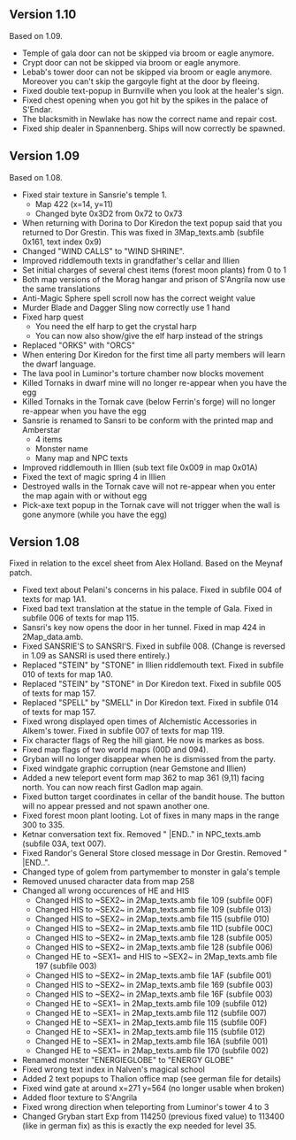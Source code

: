 ## Version 1.10

Based on 1.09.

- Temple of gala door can not be skipped via broom or eagle anymore.
- Crypt door can not be skipped via broom or eagle anymore.
- Lebab's tower door can not be skipped via broom or eagle anymore.
  Moreover you can't skip the gargoyle fight at the door by fleeing.
- Fixed double text-popup in Burnville when you look at the healer's sign.
- Fixed chest opening when you got hit by the spikes in the palace of S'Endar.
- The blacksmith in Newlake has now the correct name and repair cost.
- Fixed ship dealer in Spannenberg. Ships will now correctly be spawned.

## Version 1.09

Based on 1.08.

- Fixed stair texture in Sansrie's temple 1.
  - Map 422 (x=14, y=11)
  - Changed byte 0x3D2 from 0x72 to 0x73
- When returning with Dorina to Dor Kiredon the text
  popup said that you returned to Dor Grestin. This was
  fixed in 3Map_texts.amb (subfile 0x161, text index 0x9)
- Changed "WIND CALLS" to "WIND SHRINE".
- Improved riddlemouth texts in grandfather's cellar and Illien
- Set initial charges of several chest items (forest moon plants) from 0 to 1
- Both map versions of the Morag hangar and prison of S'Angrila now use the same translations
- Anti-Magic Sphere spell scroll now has the correct weight value
- Murder Blade and Dagger Sling now correctly use 1 hand
- Fixed harp quest
  - You need the elf harp to get the crystal harp
  - You can now also show/give the elf harp instead of the strings
- Replaced "ORKS" with "ORCS"
- When entering Dor Kiredon for the first time all party members will learn the dwarf language.
- The lava pool in Luminor's torture chamber now blocks movement
- Killed Tornaks in dwarf mine will no longer re-appear when you have the egg
- Killed Tornaks in the Tornak cave (below Ferrin's forge) will no longer re-appear when you have the egg
- Sansrie is renamed to Sansri to be conform with the printed map and Amberstar
  - 4 items
  - Monster name
  - Many map and NPC texts
- Improved riddlemouth in Illien (sub text file 0x009 in map 0x01A)
- Fixed the text of magic spring 4 in Illien
- Destroyed walls in the Tornak cave will not re-appear when you enter the map again with or without egg
- Pick-axe text popup in the Tornak cave will not trigger when the wall is gone anymore (while you have the egg)

## Version 1.08

Fixed in relation to the excel sheet from Alex Holland.
Based on the Meynaf patch.

- Fixed text about Pelani's concerns in his palace. Fixed in subfile 004 of texts for map 1A1.
- Fixed bad text translation at the statue in the temple of Gala. Fixed in subfile 006 of texts for map 115.
- Sansri's key now opens the door in her tunnel. Fixed in map 424 in 2Map_data.amb.
- Fixed SANSRIE'S to SANSRI'S. Fixed in subfile 008. (Change is reversed in 1.09 as SANSRI is used there entirely.)
- Replaced "STEIN" by "STONE" in Illien riddlemouth text. Fixed in subfile 010 of texts for map 1A0.
- Replaced "STEIN" by "STONE" in Dor Kiredon text. Fixed in subfile 005 of texts for map 157.
- Replaced "SPELL" by "SMELL" in Dor Kiredon text. Fixed in subfile 014 of texts for map 157.
- Fixed wrong displayed open times of Alchemistic Accessories in Alkem's tower. Fixed in subfile 007 of texts for map 119.
- Fix character flags of Reg the hill giant. He now is markes as boss.
- Fixed map flags of two world maps (00D and 094).
- Gryban will no longer disappear when he is dismissed from the party.
- Fixed windgate graphic corruption (near Gemstone and Illien)
- Added a new teleport event form map 362 to map 361 (9,11) facing north. You can now reach first Gadlon map again.
- Fixed button target coordinates in cellar of the bandit house. The button will no appear pressed and not spawn another one.
- Fixed forest moon plant looting. Lot of fixes in many maps in the range 300 to 335.
- Ketnar conversation text fix. Removed " |END.." in NPC_texts.amb (subfile 03A, text 007).
- Fixed Randor's General Store closed message in Dor Grestin. Removed " |END..".
- Changed type of golem from partymember to monster in gala's temple
- Removed unused character data from map 258
- Changed all wrong occurences of HE and HIS
    - Changed HIS to ~SEX2~ in 2Map_texts.amb file 109 (subfile 00F)
    - Changed HIS to ~SEX2~ in 2Map_texts.amb file 109 (subfile 013)
    - Changed HIS to ~SEX2~ in 2Map_texts.amb file 115 (subfile 010)
    - Changed HIS to ~SEX2~ in 2Map_texts.amb file 11D (subfile 00C)
    - Changed HIS to ~SEX2~ in 2Map_texts.amb file 128 (subfile 005)
    - Changed HIS to ~SEX2~ in 2Map_texts.amb file 128 (subfile 006)
    - Changed HE to ~SEX1~ and HIS to ~SEX2~ in 2Map_texts.amb file 197 (subfile 003)
    - Changed HIS to ~SEX2~ in 2Map_texts.amb file 1AF (subfile 001)
    - Changed HIS to ~SEX2~ in 2Map_texts.amb file 169 (subfile 003)
    - Changed HIS to ~SEX2~ in 2Map_texts.amb file 16F (subfile 003)
    - Changed HE to ~SEX1~ in 2Map_texts.amb file 109 (subfile 012)
    - Changed HE to ~SEX1~ in 2Map_texts.amb file 112 (subfile 007)
    - Changed HE to ~SEX1~ in 2Map_texts.amb file 115 (subfile 00F)
    - Changed HE to ~SEX1~ in 2Map_texts.amb file 115 (subfile 012)
    - Changed HE to ~SEX1~ in 2Map_texts.amb file 16A (subfile 001)
    - Changed HE to ~SEX1~ in 2Map_texts.amb file 170 (subfile 002)
- Renamed monster "ENERGIEGLOBE" to "ENERGY GLOBE"
- Fixed wrong text index in Nalven's magical school
- Added 2 text popups to Thalion office map (see german file for details)
- Fixed wind gate at around x=271 y=564 (no longer usable when broken)
- Added floor texture to S'Angrila
- Fixed wrong direction when teleporting from Luminor's tower 4 to 3
- Changed Gryban start Exp from 114250 (previous fixed value) to 113400 (like in german fix) as this is exactly the exp needed for level 35.